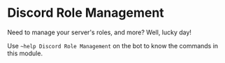 # Discord Role Management

Need to manage your server's roles, and more? Well, lucky day!

Use `~help Discord Role Management` on the bot to know the commands in this module.